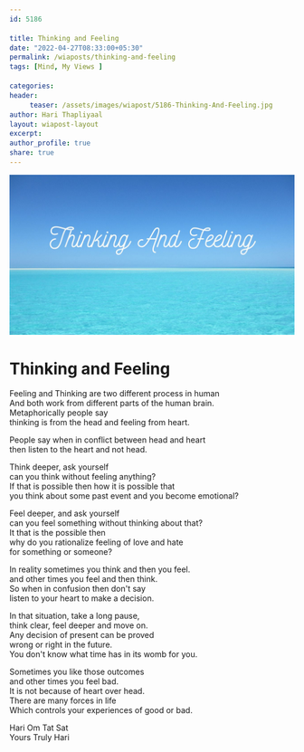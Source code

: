 ```yaml
--- 
id: 5186

title: Thinking and Feeling
date: "2022-04-27T08:33:00+05:30"
permalink: /wiaposts/thinking-and-feeling
tags: [Mind, My Views ]    

categories: 
header:
     teaser: /assets/images/wiapost/5186-Thinking-And-Feeling.jpg
author: Hari Thapliyaal 
layout: wiapost-layout
excerpt:  
author_profile: true 
share: true 
---
```


![Thinking and Feeling](/assets/images/wiapost/5186-Thinking-And-Feeling.jpg)     
   
# Thinking and Feeling    
   
Feeling and Thinking are two different process in human     
And both work from different parts of the human brain.     
Metaphorically people say     
thinking is from the head and feeling from heart.    
    
People say when in conflict between head and heart     
then listen to the heart and not head.    
    
Think deeper, ask yourself     
can you think without feeling anything?    
If that is possible then how it is possible that     
you think about some past event and you become emotional?    
    
Feel deeper, and ask yourself     
can you feel something without thinking about that?    
It that is the possible then     
why do you rationalize feeling of love and hate     
for something or someone?    
    
In reality sometimes you think and then you feel.    
and other times you feel and then think.    
So when in confusion then don't say     
listen to your heart to make a decision.    
    
In that situation, take a long pause,     
think clear, feel deeper and move on.     
Any decision of present can be proved     
wrong or right in the future.     
You don't know what time has in its womb for you.    
    
Sometimes you like those outcomes     
and other times you feel bad.    
It is not because of heart over head.    
There are many forces in life     
Which controls your experiences of good or bad.    
    
Hari Om Tat Sat     
Yours Truly Hari    
